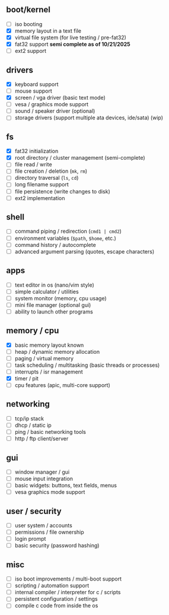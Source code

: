 ## boot/kernel

- [ ] iso booting
- [x] memory layout in a text file
- [x] virtual file system (for live testing / pre-fat32)
- [x] fat32 support **semi complete as of 10/21/2025**
- [ ] ext2 support

## drivers

- [x] keyboard support
- [ ] mouse support
- [x] screen / vga driver (basic text mode)
- [ ] vesa / graphics mode support
- [ ] sound / speaker driver (optional)
- [ ] storage drivers (support multiple ata devices, ide/sata) (wip)

## fs

- [x] fat32 initialization
- [x] root directory / cluster management (semi-complete)
- [ ] file read / write
- [ ] file creation / deletion (`mk`, `rm`)
- [ ] directory traversal (`ls`, `cd`)
- [ ] long filename support
- [ ] file persistence (write changes to disk)
- [ ] ext2 implementation

## shell

- [ ] command piping / redirection (`cmd1 | cmd2`)
- [ ] environment variables (`$path`, `$home`, etc.)
- [ ] command history / autocomplete
- [ ] advanced argument parsing (quotes, escape characters)

## apps

- [ ] text editor in os (nano/vim style)
- [ ] simple calculator / utilities
- [ ] system monitor (memory, cpu usage)
- [ ] mini file manager (optional gui)
- [ ] ability to launch other programs

## memory / cpu

- [x] basic memory layout known
- [ ] heap / dynamic memory allocation
- [ ] paging / virtual memory
- [ ] task scheduling / multitasking (basic threads or processes)
- [ ] interrupts / isr management
- [x] timer / pit
- [ ] cpu features (apic, multi-core support)

## networking

- [ ] tcp/ip stack
- [ ] dhcp / static ip
- [ ] ping / basic networking tools
- [ ] http / ftp client/server

## gui

- [ ] window manager / gui
- [ ] mouse input integration
- [ ] basic widgets: buttons, text fields, menus
- [ ] vesa graphics mode support

## user / security

- [ ] user system / accounts
- [ ] permissions / file ownership
- [ ] login prompt
- [ ] basic security (password hashing)

## misc

- [ ] iso boot improvements / multi-boot support
- [ ] scripting / automation support
- [ ] internal compiler / interpreter for c / scripts
- [ ] persistent configuration / settings
- [ ] compile c code from inside the os
